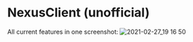 # NexusClient (unofficial)
All current features in one screenshot:
![2021-02-27_19 16 50](https://user-images.githubusercontent.com/63542658/109396784-70576200-7933-11eb-9cf7-a13db67d0213.png)
